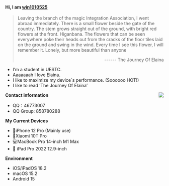 #### Hi, I am [win1010525](https://github.com/win1010525)

> Leaving the branch of the magic Integration Association, I went abroad immediately.
There is a small flower beside the gate of the country.
The stem grows straight out of the ground, with bright red flowers at the front.
Higanbana.
The flowers that can be seen everywhere poke their heads out from the cracks of the floor tiles laid on the ground and swing in the wind.
Every time I see this flower, I will remember it.
Lonely, but more beautiful than anyone
> <p align="right">------ The Journey Of Elaina</p>

- I’m a student in UESTC.
- Aaaaaaah I love Elaina.
- I like to maximize my device`s performance. (Soooooo HOT!)
- I like to read ‘The Journey Of Elaina’

<img src="https://github-readme-stats.mrdulin.vercel.app/api?username=win1010525&show_icons=true&hide_border=true&icon_color=79dafa&title_color=9b30ff&text_color=ccff00" align="right">

**Contact information**

- QQ：46773007
- QQ Group: 858780288

**My Current Devices**

- 📱iPhone 12 Pro (Mainly use)
- 📱Xiaomi 10T Pro
- 💻MacBook Pro 14-inch M1 Max
-  iPad Pro 2022 12.9-inch

**Environment**

- iOS/iPadOS 18.2
- macOS 15.2
- Android 15
